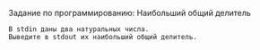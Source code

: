 Задание по программированию: Наибольший общий делитель

	В stdin даны два натуральных числа. 
	Выведите в stdout их наибольший общий делитель.
